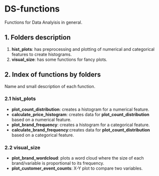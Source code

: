 # DS-functions
Functions for Data Analyisis in general.

## 1. Folders description

1. __hist_plots__: has preprocessing and plotting of numerical and categorical features to create histograms.
2. __visual_size__: has some functions for fancy plots.

## 2. Index of functions by folders
Name and small description of each function.
### 2.1 hist_plots
* __plot_count_distribution__: creates a histogram for a numerical feature.
* __calculate_price_histogram__: creates data for __plot_count_distribution__ based on a numerical feature.
* __plot_brand_frequency__: creates a histogram for a categorical feature.
* __calculate_brand_frequency__:creates data for __plot_count_distribution__ based on a categorical feature.
### 2.2 visual_size
* __plot_brand_wordcloud__: plots a word cloud where the size of each brand/variable is proportional to its frequency.
* __plot_customer_event_counts__: X-Y plot to compare two variables.